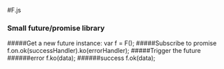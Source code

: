 #F.js
### Small future/promise library

#####Get a new future instance:
var f = F();
#####Subscribe to promise
f.on.ok(successHandler).ko(errorHandler);
#####Trigger the future
######error
f.ko(data);
######success
f.ok(data);